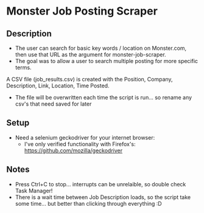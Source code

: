 # Monster Job Posting Scraper
## Description
- The user can search for basic key words / location on Monster.com, then use that
URL as the argument for monster-job-scraper.
- The goal was to allow a user to search multiple posting for more specific terms.

A CSV file (job_results.csv) is created with the Position, Company, Description, Link, Location, Time Posted.
- The file will be overwritten each time the script is run... so rename any csv's that need saved for later

## Setup
- Need a selenium geckodriver for your internet browser:
    - I've only verified functionality with Firefox's: https://github.com/mozilla/geckodriver

## Notes
- Press Ctrl+C to stop... interrupts can be unrelaible, so double check Task Manager!
- There is a wait time between Job Description loads, so the script take some
  time... but better than clicking through everything :D
